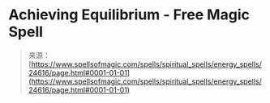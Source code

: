 <!--yml
category: 未分类
date: 2024-06-12 19:10:40
-->

# Achieving Equilibrium - Free Magic Spell

> 来源：[https://www.spellsofmagic.com/spells/spiritual_spells/energy_spells/24616/page.html#0001-01-01](https://www.spellsofmagic.com/spells/spiritual_spells/energy_spells/24616/page.html#0001-01-01)